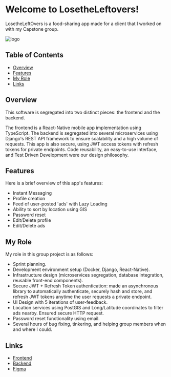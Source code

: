 # Welcome to LosetheLeftovers!

LosetheLeftOvers is a food-sharing app made for a client that I worked on with my Capstone group.

![logo](https://github.com/user-attachments/assets/ecab8861-36a5-4c4c-9001-436b0098f09f)

## Table of Contents
- [Overview](#overview)
- [Features](#features)
- [My Role](#my-role)
- [Links](#links)

## Overview
This software is segregated into two distinct pieces: the frontend and the backend.

The frontend is a React-Native mobile app implementation using TypeScript. The backend is segregated into several microservices using Django's REST API framework to ensure scalability and a high volume of requests. This app is also secure, using JWT access tokens with refresh tokens for private endpoints. Code reusability, an easy-to-use interface, and Test Driven Development were our design philosophy.

## Features
Here is a brief overview of this app's features:
- Instant Messaging
- Profile creation
- Feed of user-posted 'ads' with Lazy Loading
- Ability to sort by location using GIS
- Password reset
- Edit/Delete profile
- Edit/Delete ads

## My Role
My role in this group project is as follows:
- Sprint planning.
- Development environment setup (Docker, Django, React-Native).
- Infrastructure design (microservices segregation, database integration, reusable front-end components).
- Secure JWT + Refresh Token authentication: made an asynchronous library to automatically authenticate, securely hash and store, and refresh JWT tokens anytime the user requests a private endpoint.
- UI Design with 5 iterations of user-feedback.
- Location services using PostGIS and Long/Latitude coordinates to filter ads nearby. Ensured secure HTTP request.
- Password reset functionality using email.
- Several hours of bug fixing, tinkering, and helping group members when and where I could.

## Links
- [Frontend](link-to-frontend)
- [Backend](link-to-backend)
- [Figma](link-to-figma)
